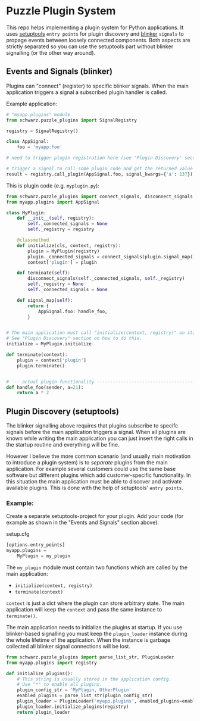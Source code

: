 Puzzle Plugin System
=======================

This repo helps implementing a plugin system for Python applications. It uses [setuptools](https://github.com/pypa/setuptools) `entry points` for plugin discovery and [blinker](https://github.com/jek/blinker) `signals` to propage events between loosely connected components.
Both aspects are strictly separated so you can use the setuptools part without blinker signalling (or the other way around).


Events and Signals (blinker)
--------------------------------

Plugins can "connect" (register) to specific blinker signals. When the main application triggers a signal a subscribed plugin handler is called.

Example application:

```python
# "myapp.plugins" module
from schwarz.puzzle_plugins import SignalRegistry

registry = SignalRegistry()

class AppSignal:
    foo = 'myapp:foo'

# need to trigger plugin registration here (see "Plugin Discovery" section below)

# trigger a signal to call some plugin code and get the returned value
result = registry.call_plugin(AppSignal.foo, signal_kwargs={'a': 137})
```


This is plugin code (e.g. `myplugin.py`):

```python
from schwarz.puzzle_plugins import connect_signals, disconnect_signals
from myapp.plugins import AppSignal

class MyPlugin:
    def __init__(self, registry):
        self._connected_signals = None
        self._registry = registry

    @classmethod
    def initialize(cls, context, registry):
        plugin = MyPlugin(registry)
        plugin._connected_signals = connect_signals(plugin.signal_map(), registry)
        context['plugin'] = plugin

    def terminate(self):
        disconnect_signals(self._connected_signals, self._registry)
        self._registry = None
        self._connected_signals = None

    def signal_map(self):
        return {
            AppSignal.foo: handle_foo,
        }


# The main application must call "initialize(context, registry)" on startup.
# See "Plugin Discovery" section on how to do this.
initialize = MyPlugin.initialize

def terminate(context):
    plugin = context['plugin']
    plugin.terminate()


# --- actual plugin functionality -----------------------------------------
def handle_foo(sender, a=21):
    return a * 2
```


Plugin Discovery (setuptools)
--------------------------------

The blinker signalling above requires that plugins subscribe to specifc signals before the main application triggers a signal. When all plugins are known while writing the main application you can just insert the right calls in the startup routine and everything will be fine.

However I believe the more common scenario (and usually main motivation to introduce a plugin system) is to *separate* plugins from the main application. For example several customers could use the same base software but different plugins which add customer-specific functionality. In this situation the main application must be able to discover and activate available plugins. This is done with the help of setuptools' `entry points`.


### Example:

Create a separate setuptools-project for your plugin. Add your code (for example as shown in the "Events and Signals" section above).

setup.cfg
```python
[options.entry_points]
myapp.plugins =
    MyPlugin = my_plugin
```

The `my_plugin` module must contain two functions which are called by the main application:

 * `initialize(context, registry)`
 * `terminate(context)`

`context` is just a dict where the plugin can store arbitrary state. The main application will keep the `context` and pass the same instance to `terminate()`.


The main application needs to initialize the plugins at startup. If you use blinker-based signalling you must keep the `plugin_loader` instance during the whole lifetime of the application. When the instance is garbage collected all blinker signal connections will be lost.

```python
from schwarz.puzzle_plugins import parse_list_str, PluginLoader
from myapp.plugins import registry

def initialize_plugins():
    # This string is usually stored in the application config.
    # Use "*" to enable all plugins.
    plugin_config_str = 'MyPlugin, OtherPlugin'
    enabled_plugins = parse_list_str(plugin_config_str)
    plugin_loader = PluginLoader('myapp.plugins', enabled_plugins=enabled_plugins)
    plugin_loader.initialize_plugins(registry)
    return plugin_loader
```


